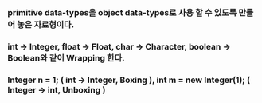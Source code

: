 ### primitive data-types을 object data-types로 사용 할 수 있도록 만들어 놓은 자료형이다.

### int -> Integer, float -> Float, char -> Character, boolean -> Boolean와 같이 Wrapping 한다.

### Integer n = 1; ( int -> Integer, Boxing ), int m = new Integer(1); ( Integer -> int, Unboxing ) 